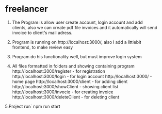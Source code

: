 # freelancer
1. The Program is allow user create account, login account and add clients, also we can create pdf file invoices and it automatically will send invoice to client's mail adress.

2. Program is running on http://localhost:3000/, also I add a littlebit frontend, to make review easy

3. Program do his functionality well, but must improve login system

4. All files formatted in folders and showing containing program
http://localhost:3000/register - for registration
http://localhost:3000/login - for login account
http://localhost:3000/ - home page
http://localhost:3000/client - for adding client
http://localhost:3000/showClient - showing client list
http://localhost:3000/invocie - for creating invoice
http://localhost:3000/deleteClient - for deleting client

5.Project run` npm run start
